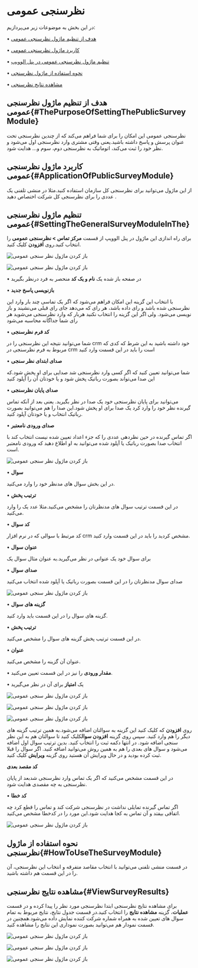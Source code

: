 # نظرسنجی عمومی

در این بخش به موضوعات زیر می‌پردازیم:

•	[هدف از تنظیم ماژول نظرسنجی عمومی ](#ThePurposeOfSettingThePublicSurveyModule)

•	[کاربرد ماژول نظرسنجی عمومی ](#ApplicationOfPublicSurveyModule)

• 	[تنظیم ماژول نظرسنجی عمومی در پنل الوویپ ](#SettingTheGeneralSurveyModuleInThe)

• [نحوه استفاده از ماژول نظرسنجی ](#HowToUseTheSurveyModule)

•	[مشاهده نتایج نظرسنجی ](#ViewSurveyResults)

## هدف از تنظیم ماژول نظرسنجی عمومی{#ThePurposeOfSettingThePublicSurveyModule}

نظرسنجی عمومی این امکان را برای شما فراهم می‌کند که از چندین نظرسنجی تحت عنوان پرسش و پاسخ داشته باشید.یعنی وقتی مشتری وارد نظرسنجی اول می‌شود و نظر خود را ثبت می‌کند، اتوماتیک به نظرسنجی دوم، سوم و... هدایت شود.

## کاربرد ماژول نظرسنجی عمومی{#ApplicationOfPublicSurveyModule}

از این ماژول می‌توانید برای نظرسنجی کل سازمان استفاده کنید.مثلا در منشی تلفنی یک عددی را برای نظرسنجی کل شرکت اختصاص دهید .

## تنظیم ماژول نظرسنجی عمومی{#SettingTheGeneralSurveyModuleInThe}

برای راه اندازی این ماژول در پنل الوویپ از قسمت **مرکز تماس > نظرسنجی عمومی** را انتخاب کنید.روی  **افزودن**  کلیک کنید.

![باز کردن ماژول نظر سنجی عمومی ](./Image/route-voting1.png)

![باز کردن ماژول نظر سنجی عمومی ](./Image/route-voting2.png)

• در صفحه باز شده یک **نام و یک کد** منحصر به فرد درنظر بگیرید

•	**بازنویسی پاسخ جدید**

با انتخاب این گزینه این امکان فراهم می‌شود که اگر یک تماسی چند بار وارد این نظرسنجی  شده باشد و رای داده باشد، هر رای که می‌دهد جای رای قبلی می‌نشیند و باز نویسی می‌شود. ولی اگر این گزینه را انتخاب نکنید هربار که وارد نظرسنجی می‌شوید هر رای شما جداگانه محاسبه می‌شود

•	**کد فرم نظرسنجی**

شما می‌توانید نتیجه این نظرسنجی را  در crm خود داشته باشید به این شرط که کدی که مربوط به فرم نظرسنجی در crm است را باید در این قسمت وارد کنید

• 	**صدای ابتدای نظر سنجی**

شما می‌توانید تعیین کنید که اگر کسی وارد نظرسنجی شد صدایی برای او پخش شود.که این صدا می‌تواند بصورت رباتیک پخش شود و یا خودتان آن را آپلود کنید

•	**صدای پایان نظرسنجی**

می‌توانید برای پایان نظرسنجی خود یک صدا در نظر بگیرید. یعنی بعد از آنکه تماس گیرنده نظر خود را وارد کرد یک صدا برای او پخش شود.این صدا را هم می‌توانید بصورت رباتیک انتخاب و یا خودتان آپلود کنید.

• **صدای ورودی نامعتبر**

اگر تماس گیرنده در حین نظردهی عددی را که جزء اعداد تعیین شده نیست انتخاب کند با انتخاب صدا بصورت رباتیک یا آپلود شده می‌توانید به او اطلاع دهید که ورودی نامعتبر است.

![باز کردن ماژول نظر سنجی عمومی ](./Image/setting3.png)

•	**سوال**

در این بخش سوال های مدنظر خود را وارد می‌کنید.

•	**ترتیب پخش**

در این قسمت ترتیب سوال های مدنظرتان را مشخص می‌کنید.مثلا عدد یک را وارد می‌کنید.

•	**کد سوال**

کد مرتبط با سوالی که در نرم افزار crm مشخص کردید را  باید در این قسمت وارد کنید.

•	**عنوان سوال**

برای سوال خود یک عنوانی در نظر می‌گیرید.به عنوان مثال سوال یک

•	**صدای سوال**

صدای سوال مدنظرتان را در این قسمت بصورت رباتیک یا آپلود شده انتخاب می‌کنید

![باز کردن ماژول نظر سنجی عمومی ](./Image/setting2.png)

•	**گزینه های سوال**

گزینه های سوال را در این قسمت باید وارد کنید.

•	**ترتیب پخش**

در این قسمت ترتیب پخش گزینه های سوال را مشخص می‌کنید.

•	**عنوان**

عنوان آن گزینه را مشخص می‌کنید.

•	**مقدار ورودی** را نیز در این قسمت تعیین می‌کنید.

•	یک **امتیاز** برای آن در نظر می‌گیرید

![باز کردن ماژول نظر سنجی عمومی ](./Image/setting4.png)

![باز کردن ماژول نظر سنجی عمومی ](./Image/setting%201.png)

![باز کردن ماژول نظر سنجی عمومی ](./Image/setting%202.png)

روی **افزودن** که کلیک کنید این گزینه به سوالتان اضافه می‌شود.به همین ترتیب گزینه های دیگر را هم وارد کنید.
سپس  روی گزینه **افزودن سوال**کلیک کنید تا سوالتان هم به این نظر سنجی اضافه شود.
در انتها دکمه ثبت را انتخاب کنید.
بدین ترتیب سوال اول اضافه می‌شود و سوال های بعدی را هم به همین روش می‌توانید اضافه کنید.
اگر سوال را قبلا ثبت کرده بودید و در حال ویرایش آن هستید روی گزینه **ویرایش** کلیک کنید.

**کد مقصد بعدی**

در این قسمت مشخص می‌کنید که اگر یک تماس وارد نظرسنجی شدبعد از پایان نظرسنجی به چه مقصدی هدایت شود.

•	**کد خطا**

اگر تماس گیرنده تمایلی نداشت در نظرسنجی شرکت کند و تماس را قطع کرد چه اتفاقی بیفتد و آن تماس به کجا هدایت شود.این مورد را در کدخطا مشخص می‌کنید.


![باز کردن ماژول نظر سنجی عمومی ](./Image/setting6.png)

## نحوه استفاده از ماژول نظرسنجی{#HowToUseTheSurveyModule}

در قسمت منشی تلفنی می‌توانید با انتخاب مقاصد متفرقه و انتخاب این نظرسنجی، آن را در این قسمت هم داشته باشید.

## مشاهده نتایج نظرسنجی{#ViewSurveyResults}

برای مشاهده نتایج نظرسنجی ابتدا نظرسنجی مورد نظر را پیدا کرده و در قسمت **عملیات**، گزینه **مشاهده نتایج** را انتخاب کنید.در قسمت جدول نتایج، نتایج مربوط به تمام سوال های تعیین شده به همراه شماره شرکت کننده نمایش داده می‌شود.همچنین در قسمت نمودار هم می‌توانید بصورت نموداری این نتایج را مشاهده کنید.

![باز کردن ماژول نظر سنجی عمومی ](./Image/result1.png)

![باز کردن ماژول نظر سنجی عمومی ](./Image/result3.png)

![باز کردن ماژول نظر سنجی عمومی ](./Image/result4.png)